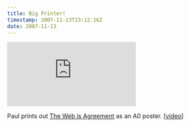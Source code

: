 ```yaml
---
title: Big Printer!
timestamp: 2007-11-13T23:12:16Z
date: 2007-11-13
---
```


<iframe class="youtube-player" type="text/html" src="http://www.youtube.com/embed/WkcBRFc7pJM" frameborder="0"></iframe><p>Paul prints out <a href="http://blog.whatfettle.com/2007/10/31/the_web_is_agreement/">The Web is Agreement</a> as an A0 poster. [<a href="http://www.youtube.com/watch?v=WkcBRFc7pJM">video</a>]</p>

